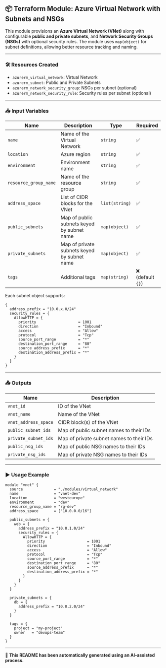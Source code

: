 ## 📦 Terraform Module: Azure Virtual Network with Subnets and NSGs

This module provisions an **Azure Virtual Network (VNet)** along with configurable **public and private subnets**, and **Network Security Groups (NSGs)** with optional security rules. The module uses `map(object)` for subnet definitions, allowing better resource tracking and naming.

---

### 🛠️ Resources Created

- `azurerm_virtual_network`: Virtual Network
- `azurerm_subnet`: Public and Private Subnets
- `azurerm_network_security_group`: NSGs per subnet (optional)
- `azurerm_network_security_rule`: Security rules per subnet (optional)

---

### 📥 Input Variables

| Name                 | Description                                  | Type            | Required |
|----------------------|----------------------------------------------|------------------|----------|
| `name`              | Name of the Virtual Network                  | `string`         | ✅       |
| `location`          | Azure region                                 | `string`         | ✅       |
| `environment`       | Environment name                             | `string`         | ✅       |
| `resource_group_name`| Name of the resource group                   | `string`         | ✅       |
| `address_space`     | List of CIDR blocks for the VNet             | `list(string)`   | ✅       |
| `public_subnets`    | Map of public subnets keyed by subnet name   | `map(object)`    | ✅       |
| `private_subnets`   | Map of private subnets keyed by subnet name  | `map(object)`    | ✅       |
| `tags`              | Additional tags                              | `map(string)`    | ❌ (default `{}`) |

Each subnet object supports:

```hcl
{
  address_prefix = "10.0.x.0/24"
  security_rules = {
    AllowHTTP = {
      priority                   = 1001
      direction                  = "Inbound"
      access                     = "Allow"
      protocol                   = "Tcp"
      source_port_range          = "*"
      destination_port_range     = "80"
      source_address_prefix      = "*"
      destination_address_prefix = "*"
    }
  }
}
```

---

### 📤 Outputs

| Name                 | Description                                |
|----------------------|--------------------------------------------|
| `vnet_id`           | ID of the VNet                             |
| `vnet_name`         | Name of the VNet                           |
| `vnet_address_space`| CIDR block(s) of the VNet                  |
| `public_subnet_ids` | Map of public subnet names to their IDs    |
| `private_subnet_ids`| Map of private subnet names to their IDs   |
| `public_nsg_ids`    | Map of public NSG names to their IDs       |
| `private_nsg_ids`   | Map of private NSG names to their IDs      |

---

### ▶️ Usage Example

```hcl
module "vnet" {
  source              = "./modules/virtual_network"
  name                = "vnet-dev"
  location            = "westeurope"
  environment         = "dev"
  resource_group_name = "rg-dev"
  address_space       = ["10.0.0.0/16"]

  public_subnets = {
    web = {
      address_prefix = "10.0.1.0/24"
      security_rules = {
        AllowHTTP = {
          priority                   = 1001
          direction                  = "Inbound"
          access                     = "Allow"
          protocol                   = "Tcp"
          source_port_range          = "*"
          destination_port_range     = "80"
          source_address_prefix      = "*"
          destination_address_prefix = "*"
        }
      }
    }
  }

  private_subnets = {
    db = {
      address_prefix = "10.0.2.0/24"
    }
  }

  tags = {
    project = "my-project"
    owner   = "devops-team"
  }
}
```

---

📄 **This README has been automatically generated using an AI-assisted process.**

